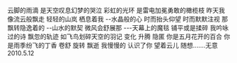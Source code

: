 云脚的雨滴
是天空叹息幻梦的哭泣
彩虹的光环
是雷电加冕勇敢的橄榄枝
昨天我像流云般飘走
轻轻的山岚
栖息着我
--水晶般的心
时而抬头仰望
时而默默注视
那飘转隐逸着的
--山水的默契
微风会舒展那
---天幕上的魔毯
铺平或是揉碎
我吟咏过的诗
飘忽的轨迹
如飞鸟划碎天空的羽记
变化  升腾  隐匿
你是五月花开的百合
你是雨季纷飞的丁香
卷舒 旋转 飘逝
我慢慢的
认识了你
望着云儿
随想.......无意
                   2010.5.12